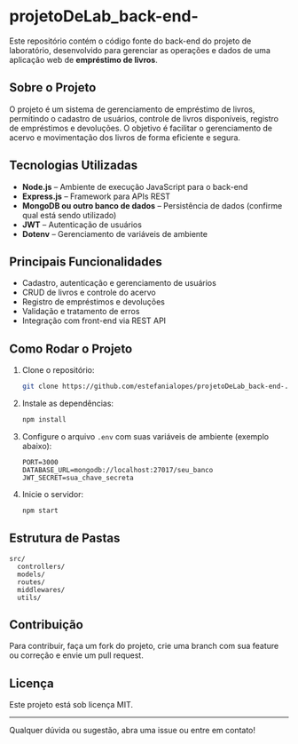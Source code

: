 # projetoDeLab_back-end-

Este repositório contém o código fonte do back-end do projeto de laboratório, desenvolvido para gerenciar as operações e dados de uma aplicação web de **empréstimo de livros**.

## Sobre o Projeto

O projeto é um sistema de gerenciamento de empréstimo de livros, permitindo o cadastro de usuários, controle de livros disponíveis, registro de empréstimos e devoluções. O objetivo é facilitar o gerenciamento de acervo e movimentação dos livros de forma eficiente e segura.

## Tecnologias Utilizadas

- **Node.js** – Ambiente de execução JavaScript para o back-end
- **Express.js** – Framework para APIs REST
- **MongoDB ou outro banco de dados** – Persistência de dados (confirme qual está sendo utilizado)
- **JWT** – Autenticação de usuários
- **Dotenv** – Gerenciamento de variáveis de ambiente

## Principais Funcionalidades

- Cadastro, autenticação e gerenciamento de usuários
- CRUD de livros e controle do acervo
- Registro de empréstimos e devoluções
- Validação e tratamento de erros
- Integração com front-end via REST API

## Como Rodar o Projeto

1. Clone o repositório:
   ```bash
   git clone https://github.com/estefanialopes/projetoDeLab_back-end-.git
   ```
2. Instale as dependências:
   ```bash
   npm install
   ```
3. Configure o arquivo `.env` com suas variáveis de ambiente (exemplo abaixo):

   ```
   PORT=3000
   DATABASE_URL=mongodb://localhost:27017/seu_banco
   JWT_SECRET=sua_chave_secreta
   ```

4. Inicie o servidor:
   ```bash
   npm start
   ```

## Estrutura de Pastas

```
src/
  controllers/
  models/
  routes/
  middlewares/
  utils/
```

## Contribuição

Para contribuir, faça um fork do projeto, crie uma branch com sua feature ou correção e envie um pull request.

## Licença

Este projeto está sob licença MIT.

---

Qualquer dúvida ou sugestão, abra uma issue ou entre em contato!
